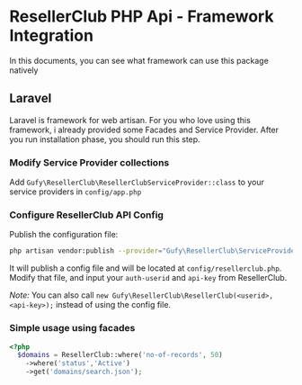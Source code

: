 # ResellerClub PHP Api - Framework Integration
In this documents, you can see what framework can use this package natively

## Laravel
Laravel is framework for web artisan. For you who love using this framework, i already provided some Facades and Service Provider. After you run installation phase, you should run this step.

### Modify Service Provider collections
Add `Gufy\ResellerClub\ResellerClubServiceProvider::class` to your service providers in `config/app.php`

### Configure ResellerClub API Config
Publish the configuration file:
```bash
php artisan vendor:publish --provider="Gufy\ResellerClub\ServiceProvider" --tag="config"
```

It will publish a config file and will be located at `config/resellerclub.php`. Modify that file, and input your `auth-userid` and `api-key` from ResellerClub.

*Note:* You can also call `new Gufy\ResellerClub\ResellerClub(<userid>, <api-key>);` instead of using the config file.

### Simple usage using facades
```php
<?php
  $domains = ResellerClub::where('no-of-records', 50)
    ->where('status','Active')
    ->get('domains/search.json');
```